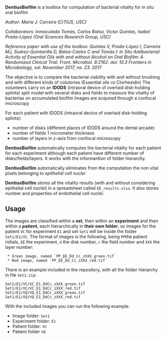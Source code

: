 **DentiusBiofilm** is a toolbox for computation of bacterial vitality for in situ oral biofilm

*Author: Maria J. Carreira (CiTIUS, USC)*

*Collaborators: Inmaculada Tomás, Carlos Balsa, Victor Quintas, Isabel Prada-López (Oral Sciences Research Group, USC)*

*Reference paper with use of the toolbox: Quintas V, Prada-López I, Carreira MJ, Suárez-Quintanilla D, Balsa-Castro C and Tomás I: In Situ Antibacterial Activity of Essential Oils with and without Alcohol on Oral Biofilm: A Randomized Clinical Trial. Front. Microbiol. 8:2162. doi: 10.3
Frontiers in Microbiology, vol. November 2017, no. 23. 2017*

The objective is to compare the bacterial viability with and without brushing and with different kinds of colutories (Essential oils vs Clorhexidin)
The volunteers carry on an **IDODS** (intraoral device of overlaid disk-holding splints) split model with several disks and fields to measure the vitality of bacterias on accumulated biofilm
Images are acquired through a confocal microscopy

For each patient with IDODS (intraoral device of overlaid disk-holding splints): 
 * number of disks (different places of IDODS around the dental arcade)
 * number of fields 1 micrometer thickness
 * number of layers in z-axis from confocal microscopy

**DentiusBiofilm** automatically computes the bacterial vitality for each patient for each experiment although each patient have different number of disks/fields/layers. It works with the informantion of folder hierarchy.

**DentiusBiofilm** automatically eliminates from the computation the non vital pixels belonging to *epithelial cell nuclei*

**DentiusBiofilm** stores all the vitality results (with and without considering epithelial cell nuclei) in a spreadsheet called  `EE_results.xlsx`. It also stores number and properties of endothelial cell nuclei. 


## Usage

The images are classified within a **set**, then within an **experiment** and then within a **patient**, each hierarchically in **their own folder**, so images for the patient `VC` for experiment `E1` and set `Set1` will be inside the folder `Set1/E1/VC`. The format of images is the following, being `PP`the patient initials, `EE` the experiment, `d` the disk number, `c` the field number and `XXX` the layer number:
```
 * Green image, named `PP_EE_Dd_Cc_zXXX_green.tif`
 * Red image, named `PP_EE_Dd_Cc_zXXX_red.tif`
```
There is an example included in the repository, with all the folder hierarchy in file `Set1.zip`:

```
Set1/E1/VC/VC_E1_DdCc_zXXX_green.tif
Set1/E1/VC/VC_E1_DdCc_zXXX_red.tif
Set1/E1/VQ/VQ_E1_DdCc_zXXX_green.tif
Set1/E1/VQ/VQ_E1_DdCc_zXXX_red.tif
```

With the included images you can run the following example:

 * Image folder: `Set1`
 * Experiment folder: `E1`
 * Patient folder: `VC`
 * Patient folder `VQ`